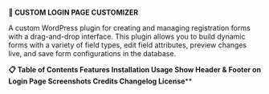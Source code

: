 **🎨 CUSTOM LOGIN PAGE CUSTOMIZER**


A custom WordPress plugin for creating and managing registration forms with a drag-and-drop interface. This plugin allows you to build dynamic forms with a variety of field types, edit field attributes, preview changes live, and save form configurations in the database.

**📋 Table of Contents
Features
Installation
Usage
Show Header & Footer on Login Page
Screenshots
Credits
Changelog
License****
